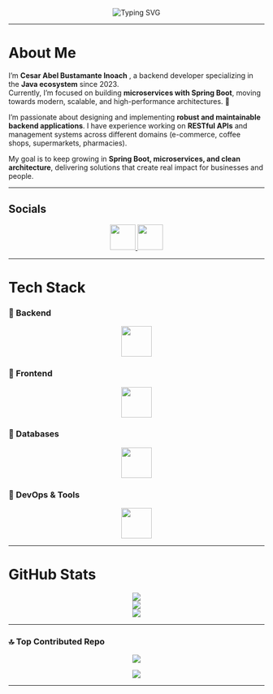 <!-- Banner animated -->
<p align="center">
  <img src="https://readme-typing-svg.herokuapp.com?font=Fira+Code&size=28&duration=3000&pause=1000&color=38C2FF&center=true&vCenter=true&width=850&lines=Hi+there!+I'm+Cesar+Abel+Bustamante+Inoach;Backend+Developer;Java+%7C+Spring+Boot+%7C+Microservices;Always+learning+%26+growing" alt="Typing SVG" />
</p>

---

# About Me
I’m **Cesar Abel Bustamante Inoach** , a backend developer specializing in the **Java ecosystem** since 2023.  
Currently, I’m focused on building **microservices with Spring Boot**, moving towards modern, scalable, and high-performance architectures. 🚀  

I’m passionate about designing and implementing **robust and maintainable backend applications**. I have experience working on **RESTful APIs** and management systems across different domains (e-commerce, coffee shops, supermarkets, pharmacies).  

My goal is to keep growing in **Spring Boot, microservices, and clean architecture**, delivering solutions that create real impact for businesses and people.  

---

## Socials
<p align="center">
  <a href="https://www.linkedin.com/in/cesar-abel-bustamante-inoach">
    <img src="https://skillicons.dev/icons?i=linkedin" height="50"/>
  </a>
  <a href="mailto:cesarabelbustamante@gmail.com">
    <img src="https://cdn.jsdelivr.net/gh/devicons/devicon/icons/google/google-original.svg" height="50"/>
  </a>
</p>

---

# Tech Stack

### 🔹 Backend
<p align="center">
  <img src="https://skillicons.dev/icons?i=java,spring,hibernate,maven" height="60"/>
</p>

### 🔹 Frontend
<p align="center">
  <img src="https://skillicons.dev/icons?i=js,html,bootstrap,tailwind" height="60"/>
</p>

### 🔹 Databases
<p align="center">
  <img src="https://skillicons.dev/icons?i=mysql,postgres,sqlite,oracle" height="60"/>
</p>

### 🔹 DevOps & Tools
<p align="center">
  <img src="https://skillicons.dev/icons?i=docker,github,postman,figma" height="60"/>
</p>

---

# GitHub Stats
<div align="center">
  
![](https://github-readme-stats.vercel.app/api?username=AbelBusi&theme=tokyonight&hide_border=true&include_all_commits=true&count_private=true&show_icons=true)  
![](https://github-readme-streak-stats.herokuapp.com/?user=AbelBusi&theme=tokyonight&hide_border=true)  
![](https://github-readme-stats.vercel.app/api/top-langs/?username=AbelBusi&theme=tokyonight&hide_border=true&layout=compact)  

</div>

---

### 🔝 Top Contributed Repo
<div align="center">
  
![](https://github-contributor-stats.vercel.app/api?username=AbelBusi&limit=5&theme=tokyonight&combine_all_yearly_contributions=true)  

[![](https://visitcount.itsvg.in/api?id=AbelBusi&icon=5&color=1)](https://visitcount.itsvg.in)  

</div>

---

